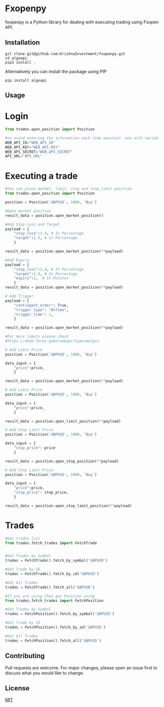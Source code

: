 # Fxopenpy

fxopenpy is a Python library for dealing with executing trading using Fxopen API.

## Installation

```Clone
git clone git@github.com:KrishnaInvestment/fxopenpy.git
cd algoapi
pip3 install . 
```
Alternatively you can install the package using PIP
```
pip install algoapi

```

## Usage

# Login
```python
from trades.open_position import Position

#to avoid entering the information each time maintain .env with variables
WEB_API_ID="WEB_API_ID"
WEB_API_KEY="WEB_API_KEY"
WEB_API_SECRET="WEB_API_SECRET"
API_URL="API_URL"

```

# Executing a trade
```python
#You can place market, limit, stop and stop_limit position
from trades.open_position import Position

position = Position('GBPUSD', 1000, 'Buy')

#Open market position
result_data = position.open_market_position()

#Add Stop Loss and Target
payload = {
    "stop_loss":1.4, # In Percentage
    "target":1.5, # In Percentage
    }

result_data = position.open_market_position(**payload)

#Add Expiry
payload = {
    "stop_loss":1.4, # In Percentage
    "target":1.5, # In Percentage
    "expiry":1,  # In Minutes
    }
result_data = position.open_market_position(**payload)

# Add Trigger
payload = {
    "contingent_order": True,
    "trigger_type": "OnTime",
    "trigger_time": 1,
    }

result_data = position.open_market_position(**payload)

#For more inputs please check 
#https://demo.forex.game/webapi?type=margin

# Add Limit Price
position = Position('GBPUSD', 1000, 'Buy')

data_input = {
    "price":price,
    }

result_data = position.open_market_position(**payload)

# Add Limit Price
position = Position('GBPUSD', 1000, 'Buy')

data_input = {
    "price":price,
    }

result_data = position.open_limit_position(**payload)

# Add Stop Limit Price
position = Position('GBPUSD', 1000, 'Buy')

data_input = {
    "stop_price": price
    }

result_data = position.open_stop_position(**payload)

# Add Stop Limit Price
position = Position('GBPUSD', 1000, 'Buy')

data_input = {
    "price":price,
    "stop_price": stop_price,
    }

result_data = position.open_stop_limit_position(**payload)


```
# Trades
```python
#Get trades list 
from trades.fetch_trades import FetchTrade


#Get Trades by Symbol
trades = FetchTrade().fetch_by_symbol('GBPUSD')

#Get Trade by ID
trades = FetchTrade().fetch_by_id('GBPUSD')

#Get All Trades
trades = FetchTrade().fetch_all('GBPUSD')

#If you are using then get Position using 
from trades.fetch_trades import FetchPosition

#Get Trades by Symbol
trades = FetchPosition().fetch_by_symbol('GBPUSD')

#Get Trade by ID
trades = FetchPosition().fetch_by_id('GBPUSD')

#Get All Trades
trades = FetchPosition().fetch_all('GBPUSD')
```


## Contributing

Pull requests are welcome. For major changes, please open an issue first
to discuss what you would like to change.


## License

[MIT](https://choosealicense.com/licenses/mit/)